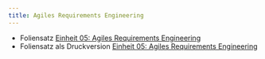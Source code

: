 ```yaml
---
title: Agiles Requirements Engineering
---
```


* Foliensatz  [Einheit 05: Agiles Requirements Engineering](../../../slides/requirements-engineering/)
* Foliensatz als Druckversion [Einheit 05: Agiles Requirements Engineering](../../../slides/requirements-engineering/?print-pdf)